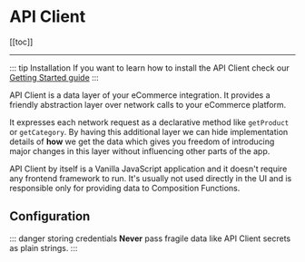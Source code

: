 # API Client

[[toc]]

----
::: tip Installation
If you want to learn how to install the API Client check our [Getting Started guide](/getting-started.html)
:::

API Client is a data layer of your eCommerce integration. It provides a friendly abstraction layer over network calls to your eCommerce platform.

It expresses each network request as a declarative method like `getProduct` or `getCategory`. By having this additional layer we can hide implementation details of **how** we get the data which gives you freedom of introducing major changes in this layer without influencing other parts of the app.

API Client by itself is a Vanilla JavaScript application and it doesn't require any frontend framework to run. It's usually not used directly in the UI and is responsible only for providing data to Composition Functions.

## Configuration
::: danger storing credentials
  **Never** pass fragile data like API Client secrets as plain strings.
:::
<Content slot-key="setup"/>

